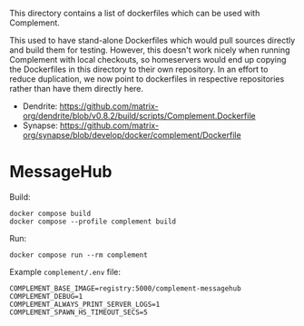 This directory contains a list of dockerfiles which can be used with Complement.

This used to have stand-alone Dockerfiles which would pull sources directly and build them for testing.
However, this doesn't work nicely when running Complement with local checkouts, so homeservers would
end up copying the Dockerfiles in this directory to their own repository. In an effort to reduce
duplication, we now point to dockerfiles in respective repositories rather than have them directly here.

- Dendrite: https://github.com/matrix-org/dendrite/blob/v0.8.2/build/scripts/Complement.Dockerfile
- Synapse: https://github.com/matrix-org/synapse/blob/develop/docker/complement/Dockerfile

# MessageHub
Build:
```
docker compose build
docker compose --profile complement build
```

Run:
```
docker compose run --rm complement
```

Example `complement/.env` file:
```
COMPLEMENT_BASE_IMAGE=registry:5000/complement-messagehub
COMPLEMENT_DEBUG=1
COMPLEMENT_ALWAYS_PRINT_SERVER_LOGS=1
COMPLEMENT_SPAWN_HS_TIMEOUT_SECS=5
```
